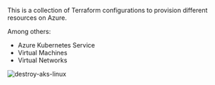 This is a collection of Terraform configurations to provision different resources on Azure.

Among others:

 * Azure Kubernetes Service
 * Virtual Machines
 * Virtual Networks

![destroy-aks-linux](https://github.com/patkoch/iac_terraform_azure/actions/workflows/destroy-aks-linux.yml/badge.svg)
